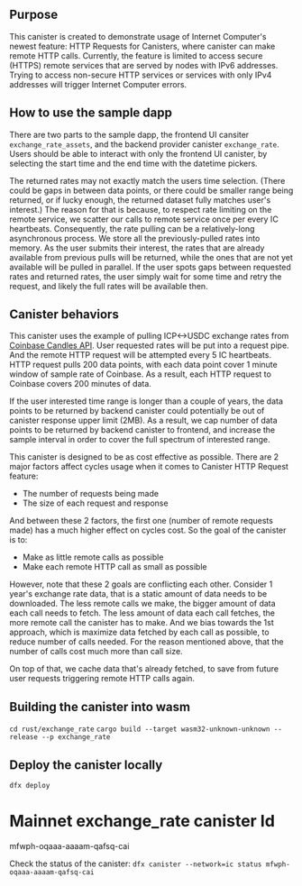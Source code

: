 ## Purpose
This canister is created to demonstrate usage of Internet Computer's newest feature: HTTP Requests
for Canisters, where canister can make remote HTTP calls. Currently, the feature is limited to
access secure (HTTPS) remote services that are served by nodes with IPv6 addresses. Trying to access
non-secure HTTP services or services with only IPv4 addresses will trigger Internet Computer errors.

## How to use the sample dapp
There are two parts to the sample dapp, the frontend UI cansiter `exchange_rate_assets`, and the
backend provider canister `exchange_rate`. Users should be able to interact with only the frontend
UI canister, by selecting the start time and the end time with the datetime pickers.

The returned rates may not exactly match the users time selection. (There could be gaps in between
data points, or there could be smaller range being returned, or if lucky enough, the returned
dataset fully matches user's interest.) The reason for that is because, to respect rate limiting
on the remote service, we scatter our calls to remote service once per every IC heartbeats.
Consequently, the rate pulling can be a relatively-long asynchronous process. We store all the
previously-pulled rates into memory. As the user submits their interest, the rates that are already
available from previous pulls will be returned, while the ones that are not yet available will be
pulled in parallel. If the user spots gaps between requested rates and returned rates, the user
simply wait for some time and retry the request, and likely the full rates will be available then.

## Canister behaviors
This canister uses the example of pulling ICP<->USDC exchange rates from
[Coinbase Candles API](https://docs.cloud.coinbase.com/exchange/reference/exchangerestapi_getproductcandles).
User requested rates will be put into a request pipe. And the remote HTTP request will be
attempted every 5 IC heartbeats. HTTP request pulls 200 data points, with each data point cover
1 minute window of sample rate of Coinbase. As a result, each HTTP request to Coinbase covers
200 minutes of data. 

If the user interested time range is longer than a couple of years, the data points to be returned
by backend canister could potentially be out of canister response upper limit (2MB). As a result,
we cap number of data points to be returned by backend canister to frontend, and increase the
sample interval in order to cover the full spectrum of interested range.

This canister is designed to be as cost effective as possible. There are 2 major factors affect
cycles usage when it comes to Canister HTTP Request feature:
- The number of requests being made
- The size of each request and response

And between these 2 factors, the first one (number of remote requests made) has a much higher
effect on cycles cost. So the goal of the canister is to:
- Make as little remote calls as possible
- Make each remote HTTP call as small as possible

However, note that these 2 goals are conflicting each other. Consider 1 year's exchange rate
data, that is a static amount of data needs to be downloaded. The less remote calls we make, the
bigger amount of data each call needs to fetch. The less amount of data each call fetches, the
more remote call the canister has to make. And we bias towards the 1st approach, which is
maximize data fetched by each call as possible, to reduce number of calls needed. For the reason
mentioned above, that the number of calls cost much more than call size.

On top of that, we cache data that's already fetched, to save from future user requests
triggering remote HTTP calls again.

## Building the canister into wasm
`cd rust/exchange_rate`
`cargo build --target wasm32-unknown-unknown --release --p exchange_rate`
## Deploy the canister locally
`dfx deploy`

# Mainnet exchange_rate canister Id
mfwph-oqaaa-aaaam-qafsq-cai

Check the status of the canister: `dfx canister --network=ic status mfwph-oqaaa-aaaam-qafsq-cai`
